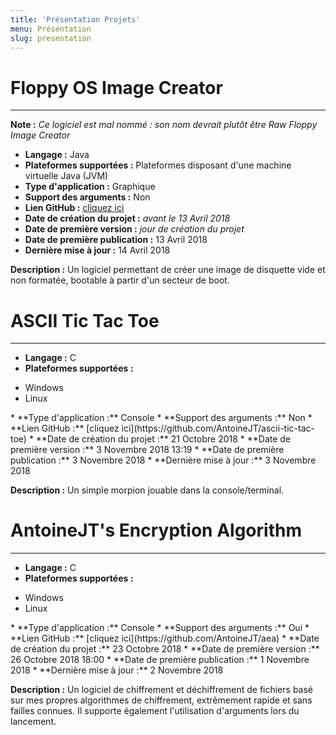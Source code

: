 ```yaml
---
title: 'Présentation Projets'
menu: Présentation
slug: presentation
---
```


# Floppy OS Image Creator
___
**Note :** _Ce logiciel est mal nommé : son nom devrait plutôt être Raw Floppy Image Creator_
* **Langage :** Java
* **Plateformes supportées :** Plateformes disposant d'une machine virtuelle Java (JVM)
* **Type d'application :** Graphique
* **Support des arguments :** Non
* **Lien GitHub :** [cliquez ici](https://github.com/AntoineJT/fosic)
* **Date de création du projet :** _avant le 13 Avril 2018_
* **Date de première version :** _jour de création du projet_
* **Date de première publication :** 13 Avril 2018
* **Dernière mise à jour :** 14 Avril 2018

**Description :** Un logiciel permettant de créer une image de disquette vide et non formatée, bootable à partir d'un secteur de boot.

# ASCII Tic Tac Toe
___
* **Langage :** C
* **Plateformes supportées :**
<ul>
    <li>Windows</li>
    <li>Linux</li>
</ul>
* **Type d'application :** Console
* **Support des arguments :** Non
* **Lien GitHub :** [cliquez ici](https://github.com/AntoineJT/ascii-tic-tac-toe)
* **Date de création du projet :** 21 Octobre 2018
* **Date de première version :** 3 Novembre 2018 13:19
* **Date de première publication :** 3 Novembre 2018
* **Dernière mise à jour :** 3 Novembre 2018

**Description :** Un simple morpion jouable dans la console/terminal.

# AntoineJT's Encryption Algorithm
___
* **Langage :** C
* **Plateformes supportées :**
<ul>
    <li>Windows</li>
    <li>Linux</li>
</ul>
* **Type d'application :** Console
* **Support des arguments :** Oui
* **Lien GitHub :** [cliquez ici](https://github.com/AntoineJT/aea)
* **Date de création du projet :** 23 Octobre 2018
* **Date de première version :** 26 Octobre 2018 18:00
* **Date de première publication :** 1 Novembre 2018
* **Dernière mise à jour :** 2 Novembre 2018

**Description :** Un logiciel de chiffrement et déchiffrement de fichiers basé sur mes propres algorithmes de chiffrement, extrêmement rapide et sans failles connues. Il supporte également l'utilisation d'arguments lors du lancement.
